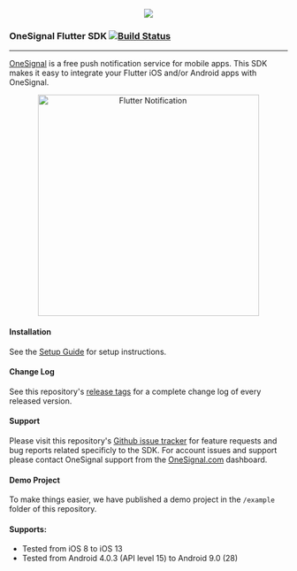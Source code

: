 <p align="center">
  <img src="https://media.onesignal.com/cms/Website%20Layout/logo-red.svg"/>
</p>

### OneSignal Flutter SDK [![Build Status](https://travis-ci.org/OneSignal/OneSignal-Flutter-SDK.svg?branch=master)](https://travis-ci.org/OneSignal/OneSignal-Flutter-SDK)

---

[OneSignal](https://onesignal.com/) is a free push notification service for mobile apps. This SDK makes it easy to integrate your Flutter iOS and/or Android apps with OneSignal.

<p align="center"><img src="https://app.onesignal.com/images/android_and_ios_notification_image.gif" width="400" alt="Flutter Notification"></p>

#### Installation
See the [Setup Guide](https://documentation.onesignal.com/docs/flutter-sdk-setup) for setup instructions.

#### Change Log
See this repository's [release tags](https://github.com/onesignal/onesignal-flutter-sdk/releases) for a complete change log of every released version.

#### Support
Please visit this repository's [Github issue tracker](https://github.com/onesignal/onesignal-flutter-sdk/issues) for feature requests and bug reports related specificly to the SDK.
For account issues and support please contact OneSignal support from the [OneSignal.com](https://onesignal.com) dashboard.

#### Demo Project
To make things easier, we have published a demo project in the `/example` folder of this repository.

#### Supports: 
* Tested from iOS 8 to iOS 13
* Tested from Android 4.0.3 (API level 15) to Android 9.0 (28)
